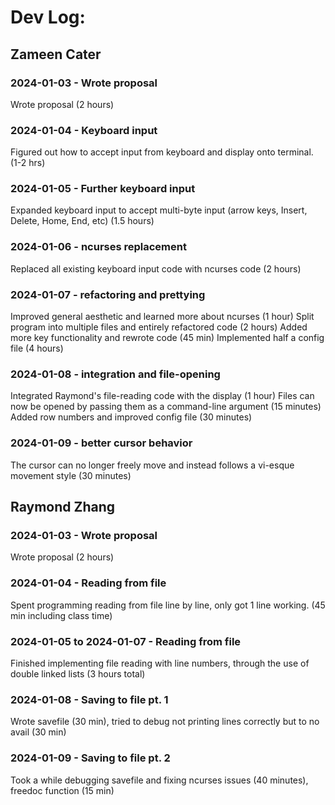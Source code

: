 # Dev Log:

## Zameen Cater

### 2024-01-03 - Wrote proposal
Wrote proposal (2 hours)

### 2024-01-04 - Keyboard input
Figured out how to accept input from keyboard and display onto terminal. (1-2 hrs)

### 2024-01-05 - Further keyboard input
Expanded keyboard input to accept multi-byte input (arrow keys, Insert, Delete, Home, End, etc) (1.5 hours)

### 2024-01-06 - ncurses replacement
Replaced all existing keyboard input code with ncurses code (2 hours)

### 2024-01-07 - refactoring and prettying
Improved general aesthetic and learned more about ncurses (1 hour)
Split program into multiple files and entirely refactored code (2 hours)
Added more key functionality and rewrote code (45 min)
Implemented half a config file (4 hours)

### 2024-01-08 - integration and file-opening
Integrated Raymond's file-reading code with the display (1 hour)
Files can now be opened by passing them as a command-line argument (15 minutes)
Added row numbers and improved config file (30 minutes)

### 2024-01-09 - better cursor behavior
The cursor can no longer freely move and instead follows a vi-esque movement style (30 minutes)

## Raymond Zhang

### 2024-01-03 - Wrote proposal
Wrote proposal (2 hours)

### 2024-01-04 - Reading from file
Spent programming reading from file line by line, only got 1 line working. (45 min including class time)

### 2024-01-05 to 2024-01-07 - Reading from file
Finished implementing file reading with line numbers, through the use of double linked lists (3 hours total)

### 2024-01-08 - Saving to file pt. 1
Wrote savefile (30 min), tried to debug not printing lines correctly but to no avail (30 min)

### 2024-01-09 - Saving to file pt. 2
Took a while debugging savefile and fixing ncurses issues (40 minutes), freedoc function (15 min)
